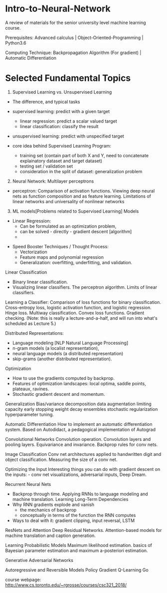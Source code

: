 # Intro-to-Neural-Network
A review of materials for the senior university level machine learning course. 

Prerequisites: Advanced calculus | Object-Oriented-Programming | Python3.6

Computing Technique: Backpropagation Algorithm (For gradient) | Automatic Differentiation


# Selected Fundamental Topics
1. Supervised Learning vs. Unsupervised Learning
  - The difference, and typical tasks
  - supervised learning:  predict with a given target
      - linear regression: predict a scalar valued target
      - linear classification: classify the result
  - unsupervised learning: predict with unspecified target

  - core idea behind Supervised Learning Program:
    - training set (contain part of both X and Y, need to concatenate explainatory dataset and target dataset)
    - testing set / validation set
    * consideration in the split of dataset: generalization problem
    
2. Neural Network: Multilayer perceptrons
  - perceptron: 
    Comparison of activation functions. 
    Viewing deep neural nets as function composition and as feature learning. 
    Limitations of linear networks and universality of nonlinear networks


3. ML models[Problems related to Supervised Learning]
Models
  - Linear Regression: 
      - Can be formulated as an optimization problem, 
      - can be solved
                - directly
                - gradient descent [algorithm]
      - 

* Speed Booster Techniques / Thought Process:
  - Vectorization
  - Feature maps and polynomial regression
  - Generalization: overfitting, underfitting, and validation.

Linear Classification
- Binary linear classification. 
- Visualizing linear classifiers. The perceptron algorithm. Limits of linear classifiers.

Learning a Classifier: Comparison of loss functions for binary classification. Cross-entropy loss, logistic activation function, and logistic regression. Hinge loss. Multiway classification. Convex loss functions. Gradient checking. (Note: this is really a lecture-and-a-half, and will run into what's scheduled as Lecture 5.)


Distributed Representations: 
  - Language modeling [NLP Natural Language Processing]
  - n-gram models (a localist representation), 
  - neural language models (a distributed representation)
  - skip-grams (another distributed representation).

Optimization
  - How to use the gradients computed by backprop. 
  - Features of optimization landscapes: local optima, saddle points, plateaux, ravines. 
  - Stochastic gradient descent and momentum.

Generalization
    Bias/variance decomposition 
    data augmentation
    limiting capacity
    early stopping
    weight decay 
    ensembles
    stochastic regularization
    hyperparameter tuning.

Automatic Differentiation
    How to implement an automatic differentiation system. 
    Based on Autodidact, a pedagogical implementation of Autograd

Convolutional Networks
    Convolution operation. 
    Convolution layers and pooling layers. 
    Equivariance and invariance. 
    Backprop rules for conv nets.

Image Classification
    Conv net architectures applied to handwritten digit and object classification. 
    Measuring the size of a conv net.

Optimizing the Input
    Interesting things you can do with gradient descent on the inputs: 
     - conv net visualizations, adversarial inputs, Deep Dream.

Recurrent Neural Nets
  - Backprop through time. Applying RNNs to language modeling and machine translation.
Learning Long-Term Dependencies
  - Why RNN gradients explode and vanish
    - the mechanics of backprop
    - conceptually in terms of the function the RNN computes 
  - Ways to deal with it: gradient clipping, input reversal, LSTM

ResNets and Attention
    Deep Residual Networks. 
    Attention-based models for machine translation and caption generation.

Learning Probabilistic Models
    Maximum likelihood estimation. 
    basics of Bayesian parameter estimation and maximum a-posteriori estimation.

Generative Adversarial Networks


Autoregressive and Reversible Models
Policy Gradient
Q-Learning
Go




course webpage: http://www.cs.toronto.edu/~rgrosse/courses/csc321_2018/
